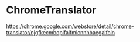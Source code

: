 # ChromeTranslator

https://chrome.google.com/webstore/detail/chrome-translator/njgfkecmbopifalfmicnnhbaegaifoln


